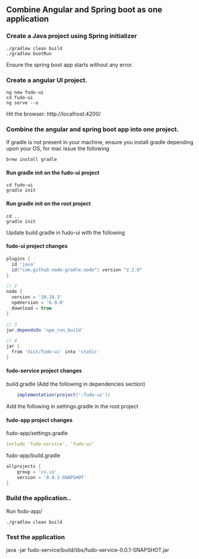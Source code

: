 ## Combine Angular and Spring boot as one application


### Create a Java project using Spring initializer

```shell script
./gradlew clean build
./gradlew bootRun
```

Ensure the spring boot app starts without any error. 

### Create a angular UI project. 
```shell script
ng new fudo-ui
cd fudo-ui
ng serve --o
```

Hit the browser: 
http://localhost:4200/


### Combine the angular and spring boot app into one project. 
If gradle is not present in your machine, ensure you install gradle depending upon your OS, for mac issue the following
```shell script
brew install gradle
```

#### Run gradle init on the fudo-ui project 
```shell script
cd fudo-ui
gradle init
```

#### Run gradle init on the root project 
```shell script
cd ..
gradle init
```


Update build.gradle in fudo-ui with the following
#### fudo-ui project changes
```groovy
plugins {
  id 'java'
  id("com.github.node-gradle.node") version "2.2.0"
}

// 2
node {
  version = '10.16.3'
  npmVersion = '6.9.0'
  download = true
}

// 3
jar.dependsOn 'npm_run_build'

// 4
jar {
  from 'dist/fudo-ui' into 'static'
}

```

#### fudo-service project changes
build.gradle (Add the following in dependencies section)

```groovy
	implementation(project(':fudo-ui'))
```

Add the following in settings.gradle in the root project
#### fudo-app project changes
fudo-app/settings.gradle

```yaml
include 'fudo-service', 'fudo-ui'
```
fudo-app/build.gradle
```groovy
allprojects {
    group = 'cs.io'
    version = '0.0.1-SNAPSHOT'
}
```


### Build the application..
Run fodo-app/
```shell script
./gradlew clean build 
```

### Test the application
java -jar fudo-service/build/libs/fudo-service-0.0.1-SNAPSHOT.jar    
